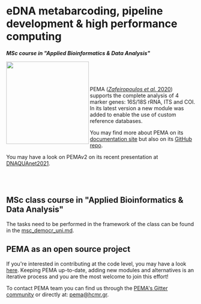 # eDNA metabarcoding, pipeline development & high performance computing

***MSc course in "Applied Bioinformatics & Data Analysis"***


<img src="https://camo.githubusercontent.com/762c1129f266494bbbb3faff3d673040cf7b1f19d45c6e13f49b08de12f5116a/68747470733a2f2f692e70617374652e706963732f38373031383966616466363638613935386338616163383366333865373939632e706e67" width= 220px; align="left"  />


<br/><br/><br/>

PEMA ([*Zafeiropoulos et al.* 2020](https://academic.oup.com/gigascience/article/9/3/giaa022/5803335))
supports the complete analysis of 4 marker genes: 16S/18S rRNA, ITS and COI.
In its latest version a new module was added to enable the use of custom reference databases. 

You may find more about PEMA on its [documentation site](http://pema.hcmr.gr/)
but also on its [GitHub repo](https://github.com/hariszaf/pema). 


You may have a look on PEMAv2 on its recent presentation at [DNAQUAnet2021](https://www.youtube.com/watch?v=kht_LKMmB6w).


<br/><br/>

## MSc class course in "Applied Bioinformatics & Data Analysis" 

The tasks need to be performed in the framework of the class can be found in the [msc_democr_uni.md](https://github.com/hariszaf/pema-tutorials/tree/main/my_analysis).


## PEMA as an open source project

If you're interested in contributing at the code level, you may have a look [here](https://github.com/hariszaf/pema/blob/master/CONTRIBUTING.md). 
Keeping PEMA up-to-date, adding new modules and alternatives is an iterative process and you are the most welcome to join this effort!

To contact PEMA team you can find us through the [PEMA's Gitter community](https://gitter.im/pema-helpdesk/community) or directly at: pema@hcmr.gr. 


